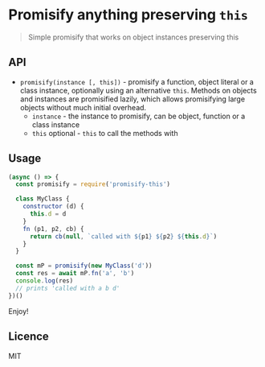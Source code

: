 # Promisify anything preserving `this`

> Simple promisify that works on object instances preserving this

## API

- `promisify(instance [, this])` - promisify a function, object literal or a class instance, optionally using an alternative `this`. Methods on objects and instances are promisified lazily, which allows promisifying large objects without much initial overhead.
  - `instance` - the instance to promisify, can be object, function or a class instance
  - `this` optional - `this` to call the methods with

## Usage

```js
(async () => {
  const promisify = require('promisify-this')

  class MyClass {
    constructor (d) {
      this.d = d
    }
    fn (p1, p2, cb) {
      return cb(null, `called with ${p1} ${p2} ${this.d}`)
    }
  }

  const mP = promisify(new MyClass('d'))
  const res = await mP.fn('a', 'b')
  console.log(res)
  // prints 'called with a b d'
})()
```

Enjoy!

## Licence

MIT
